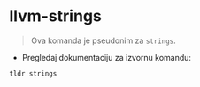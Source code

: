 # llvm-strings

> Ova komanda je pseudonim za `strings`.

- Pregledaj dokumentaciju za izvornu komandu:

`tldr strings`
